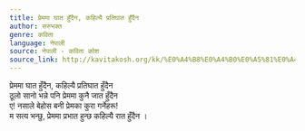 ```yaml
---
title: प्रेममा घात हुँदैन, कहिल्यै प्रतिघात हुँदैन
author: सरुभक्त
genre: कविता
language: नेपाली
source: नेपाली - कविता कोश
source_link: http://kavitakosh.org/kk/%E0%A4%B8%E0%A4%B0%E0%A5%81%E0%A4%AD%E0%A4%95%E0%A5%8D%E0%A4%A4
---
```


प्रेममा घात हुँदैन, कहिल्यै प्रतिघात हुँदैन  
ठूलो सानो भन्ने पनि प्रेममा कुनै जात हुँदैन  
ए! नसाले बेहोस बनी प्रेमका कुरा गर्नेहरू!  
म सत्य भन्छु, प्रेममा प्रभात हुन्छ कहिल्यै रात हुँदैन ।
